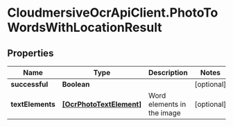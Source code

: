 # CloudmersiveOcrApiClient.PhotoToWordsWithLocationResult

## Properties
Name | Type | Description | Notes
------------ | ------------- | ------------- | -------------
**successful** | **Boolean** |  | [optional] 
**textElements** | [**[OcrPhotoTextElement]**](OcrPhotoTextElement.md) | Word elements in the image | [optional] 


